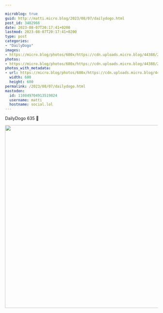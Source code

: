 ```yaml
---

microblog: true
guid: http://matti.micro.blog/2023/08/07/dailydogo.html
post_id: 3482966
date: 2023-08-07T20:17:41+0200
lastmod: 2023-08-07T20:17:41+0200
type: post
categories:
- "DailyDogo"
images:
- https://micro.blog/photos/600x/https://cdn.uploads.micro.blog/44388/2023/479d75c9a1554cf6b1bb6b040cfc112b.jpg
photos:
- https://micro.blog/photos/600x/https://cdn.uploads.micro.blog/44388/2023/479d75c9a1554cf6b1bb6b040cfc112b.jpg
photos_with_metadata:
- url: https://micro.blog/photos/600x/https://cdn.uploads.micro.blog/44388/2023/479d75c9a1554cf6b1bb6b040cfc112b.jpg
  width: 600
  height: 600
permalink: /2023/08/07/dailydogo.html
mastodon:
  id: 110849704913519824
  username: matti
  hostname: social.lol
---
```

DailyDogo 635 🐶

<img src="/media/uploads/2023/479d75c9a1554cf6b1bb6b040cfc112b.jpg" width="600" height="600" alt="" />

